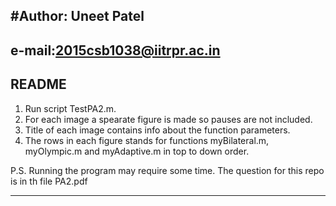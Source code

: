 #Author: Uneet Patel 
-------------------
e-mail:2015csb1038@iitrpr.ac.in 
-------------------
README 
-------------------


1. Run script TestPA2.m.
2. For each image a spearate figure is made so pauses are not included.
3. Title of each image contains info about the function parameters.
4. The rows in each figure stands for functions myBilateral.m, myOlympic.m and myAdaptive.m in top to down order.
 
P.S. Running the program may require some time. The question for this repo is in th file PA2.pdf

----------------------------------------------------------------------------------------------------------------
